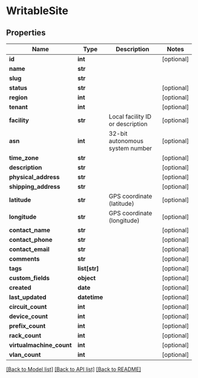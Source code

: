 # WritableSite

## Properties
Name | Type | Description | Notes
------------ | ------------- | ------------- | -------------
**id** | **int** |  | [optional] 
**name** | **str** |  | 
**slug** | **str** |  | 
**status** | **str** |  | [optional] 
**region** | **int** |  | [optional] 
**tenant** | **int** |  | [optional] 
**facility** | **str** | Local facility ID or description | [optional] 
**asn** | **int** | 32-bit autonomous system number | [optional] 
**time_zone** | **str** |  | [optional] 
**description** | **str** |  | [optional] 
**physical_address** | **str** |  | [optional] 
**shipping_address** | **str** |  | [optional] 
**latitude** | **str** | GPS coordinate (latitude) | [optional] 
**longitude** | **str** | GPS coordinate (longitude) | [optional] 
**contact_name** | **str** |  | [optional] 
**contact_phone** | **str** |  | [optional] 
**contact_email** | **str** |  | [optional] 
**comments** | **str** |  | [optional] 
**tags** | **list[str]** |  | [optional] 
**custom_fields** | **object** |  | [optional] 
**created** | **date** |  | [optional] 
**last_updated** | **datetime** |  | [optional] 
**circuit_count** | **int** |  | [optional] 
**device_count** | **int** |  | [optional] 
**prefix_count** | **int** |  | [optional] 
**rack_count** | **int** |  | [optional] 
**virtualmachine_count** | **int** |  | [optional] 
**vlan_count** | **int** |  | [optional] 

[[Back to Model list]](../README.md#documentation-for-models) [[Back to API list]](../README.md#documentation-for-api-endpoints) [[Back to README]](../README.md)


